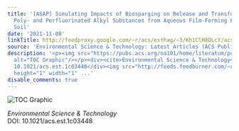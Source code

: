 ```yaml
---
title: '[ASAP] Simulating Impacts of Biosparging on Release and Transformation of
  Poly- and Perfluorinated Alkyl Substances from Aqueous Film-Forming Foam-Impacted
  Soil'
date: '2021-11-08'
linkTitle: http://feedproxy.google.com/~r/acs/esthag/~3/Kh1ClH8QLcY/acs.est.1c03448
source: 'Environmental Science & Technology: Latest Articles (ACS Publications)'
description: '<p><img src="https://pubs.acs.org/na101/home/literatum/publisher/achs/journals/content/esthag/0/esthag.ahead-of-print/acs.est.1c03448/20211108/images/medium/es1c03448_0008.gif"
  alt="TOC Graphic"/></p><div><cite>Environmental Science & Technology</cite></div><div>DOI:
  10.1021/acs.est.1c03448</div><img src="http://feeds.feedburner.com/~r/acs/esthag/~4/Kh1ClH8QLcY"
  height="1" width="1" ...'
disable_comments: true
---
```

<p><img src="https://pubs.acs.org/na101/home/literatum/publisher/achs/journals/content/esthag/0/esthag.ahead-of-print/acs.est.1c03448/20211108/images/medium/es1c03448_0008.gif" alt="TOC Graphic"/></p><div><cite>Environmental Science & Technology</cite></div><div>DOI: 10.1021/acs.est.1c03448</div><img src="http://feeds.feedburner.com/~r/acs/esthag/~4/Kh1ClH8QLcY" height="1" width="1" ...